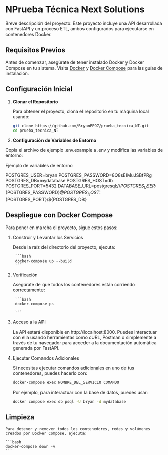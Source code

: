 # NPrueba Técnica Next Solutions

Breve descripción del proyecto: Este proyecto incluye una API desarrollada con FastAPI y un proceso ETL, ambos configurados para ejecutarse en contenedores Docker.

## Requisitos Previos

Antes de comenzar, asegúrate de tener instalado Docker y Docker Compose en tu sistema. Visita [Docker](https://docs.docker.com/get-docker/) y [Docker Compose](https://docs.docker.com/compose/install/) para las guías de instalación.

## Configuración Inicial

1. **Clonar el Repositorio**

   Para obtener el proyecto, clona el repositorio en tu máquina local usando:

   ```bash
   git clone https://github.com/BryanPP97/prueba_tecnica_NT.git
   cd prueba_tecnica_NT

   ```
2. **Configuración de Variables de Entorno**

Copia el archivo de ejemplo .env.example a .env y modifica las variables de entorno:

Ejemplo de variables de entorno 

POSTGRES_USER=bryan
POSTGRES_PASSWORD=8Q8sElMuJSBfPRg
POSTGRES_DB=mydatabase
POSTGRES_HOST=db
POSTGRES_PORT=5432
DATABASE_URL=postgresql://${POSTGRES_USER}:${POSTGRES_PASSWORD}@${POSTGRES_HOST}:${POSTGRES_PORT}/${POSTGRES_DB}



## Despliegue con Docker Compose
Para poner en marcha el proyecto, sigue estos pasos:

1. Construir y Levantar los Servicios

    Desde la raíz del directorio del proyecto, ejecuta:

        ```bash
        docker-compose up --build
        ```
2. Verificación

    Asegúrate de que todos los contenedores están corriendo correctamente:

        ```bash
        docker-compose ps

        ```

3. Acceso a la API

    La API estará disponible en http://localhost:8000. Puedes interactuar con ella usando herramientas como cURL, Postman o simplemente a través de tu navegador para acceder a la documentación automática generada por FastAPI.

4. Ejecutar Comandos Adicionales

    Si necesitas ejecutar comandos adicionales en uno de tus contenedores, puedes hacerlo con:

    ```bash
    docker-compose exec NOMBRE_DEL_SERVICIO COMANDO
    ```

    Por ejemplo, para interactuar con la base de datos, puedes usar:

    ```bash
    docker compose exec db psql -U bryan -d mydatabase
    ```

## Limpieza
    Para detener y remover todos los contenedores, redes y volúmenes creados por Docker Compose, ejecuta:

    ```bash
    docker-compose down -v
    ```




